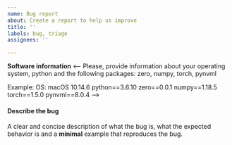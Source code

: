 ```yaml
---
name: Bug report
about: Create a report to help us improve
title: ''
labels: bug, triage
assignees: ''

---
```


**Software information**
<--
Please, provide information about your operating system, python and the following packages: zero, numpy, torch, pynvml

Example:
OS: macOS 10.14.6
python==3.6.10
zero==0.0.1
numpy==1.18.5
torch==1.5.0
pynvml==8.0.4
-->

#### Describe the bug
A clear and concise description of what the bug is, what the expected behavior is and a **minimal** example that reproduces the bug.
